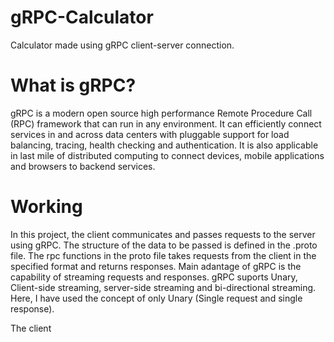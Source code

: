 # gRPC-Calculator
Calculator made using gRPC client-server connection.

# What is gRPC?
gRPC is a modern open source high performance Remote Procedure Call (RPC) framework that can run in any environment. It can efficiently connect services in and across data centers with pluggable support for load balancing, tracing, health checking and authentication. It is also applicable in last mile of distributed computing to connect devices, mobile applications and browsers to backend services.

# Working
In this project, the client communicates and passes requests to the server using gRPC. The structure of the data to be passed is defined in the .proto file.
The rpc functions in the proto file takes requests from the client in the specified format and returns responses. Main adantage of gRPC is the capability of streaming
requests and responses. gRPC suports Unary, Client-side streaming, server-side streaming and bi-directional streaming. Here, I have used the concept of only Unary
(Single request and single response).

The client 
